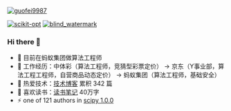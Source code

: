 

[![guofei9987](https://github-readme-stats.vercel.app/api?username=guofei9987&show_icons=true&theme=radical&hide=commits,prs)](https://www.guofei.site/)

[![scikit-opt](https://github-readme-stats.vercel.app/api/pin/?username=guofei9987&repo=scikit-opt&theme=radical)](https://github.com/guofei9987/scikit-opt)
[![blind_watermark](https://github-readme-stats.vercel.app/api/pin/?username=guofei9987&repo=blind_watermark&theme=radical)](https://github.com/guofei9987/blind_watermark)

### Hi there 👋

- 🔭 目前在蚂蚁集团做算法工程师
- 👯 工作经历：中体彩（算法工程师，竞猜型彩票定价） -> 京东（Y事业部，算法工程工程师，自营商品动态定价） -> 蚂蚁集团（算法工程师，基础安全）
- 🌱 热爱技术：[技术博客](https://www.guofei.site/) 累积 342 篇
- 🤔 喜欢读书：[读书笔记](https://www.guofei.site/reading/#/) 40万字
- ⚡ one of 121 authors in [scipy 1.0.0](https://mail.python.org/pipermail/scipy-user/2017-October/037357.html)

<!--
### Hi there 👋

**guofei9987/guofei9987** is a ✨ _special_ ✨ repository because its `README.md` (this file) appears on your GitHub profile.

Here are some ideas to get you started:

- 🔭 I’m currently working on ...
- 🌱 I’m currently learning ...
- 👯 I’m looking to collaborate on ...
- 🤔 I’m looking for help with ...
- 💬 Ask me about ...
- 📫 How to reach me: ...
- 😄 Pronouns: ...
- ⚡ Fun fact: ...
-->

